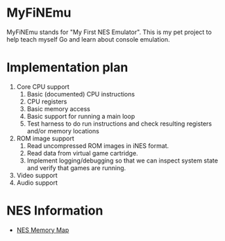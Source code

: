 # MyFiNEmu
MyFiNEmu stands for "My First NES Emulator".  This is my pet project
to help teach myself Go and learn about console emulation.

# Implementation plan
1. Core CPU support
   1. Basic (documented) CPU instructions
   2. CPU registers
   3. Basic memory access
   4. Basic support for running a main loop
   5. Test harness to do run instructions and check 
      resulting registers and/or memory locations
2. ROM image support
   1. Read uncompressed ROM images in iNES format.
   2. Read data from virtual game cartridge.
   3. Implement logging/debugging so that we can inspect 
      system state and verify that games are running.
3. Video support
4. Audio support

# NES Information
* [NES Memory Map](https://www.nesdev.org/wiki/CPU_memory_map)
